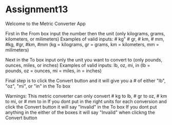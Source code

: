 # Assignment13
Welcome to the Metric Converter App

First in the From box input the number then the unit (only kilograms, grams, kilometers, or milimeters)
  Examples of valid inputs: # kg" # gr, # km, # mm, #kg, #gr, #km, #mm 
  (kg = kilograms, gr = grams, km = kilometers, mm = milimeters)
  
Next in the To box input only the unit you want to convert to (only pounds, ounces, miles, or inches)
  Examples of valid inputs: lb, oz, mi, in
  (lb = pounds, oz = ounces, mi = miles, in = inches)
  
Final step is to click the Convert button and it will give you a # of either "lb", "oz", "mi", or "in" in the To box

Warnings:
  This metric converter can only convert # kg to lb, # gr to oz, # km to mi, or # mm to in
  If you dont put in the right units for each conversion and click the Convert button it will say "Invalid" in the To box
  If you dont put anything in the either of the boxes it will say "Invalid" when clickng the Convert button
